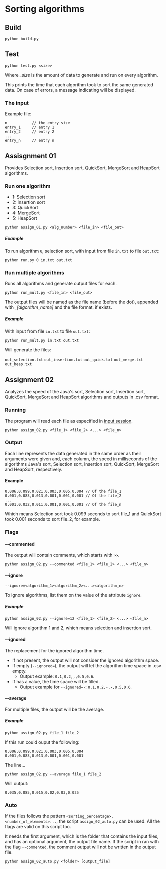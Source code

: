 # Sorting algorithms

## Build

```
python build.py
```

## Test

```
python test.py <size>
```

Where *_size* is the amount of data to generate and run on every algorithm.

This prints the time that each algorithm took to sort the same generated data.
On case of errors, a message indicating will be displayed.

### The input

Example file:
```
n           // the entry size
entry_1     // entry 1
entry_2     // entry 2
...
entry_n     // entry n
```

## Assisgnment 01

Provides Selection sort, Insertion sort, QuickSort, MergeSort and HeapSort algorithms.

### Run one algorithm

- 1: Selection sort
- 2: Insertion sort
- 3: QuickSort
- 4: MergeSort
- 5: HeapSort

```
python assign_01.py <alg_number> <file_in> <file_out>
```

##### Example

To run algorithm `0`, selection sort, with input from file `in.txt` to file `out.txt`:

```
python run.py 0 in.txt out.txt
```

### Run multiple algorithms

Runs all algorithms and generate output files for each.

```
python run_mult.py <file_in> <file_out>
```

The output files will be named as the file name (before the dot), appended with *_[algorithm_name]* and the file format, if exists.

##### Example

With input from file `in.txt` to file `out.txt`:

```
python run_mult.py in.txt out.txt
```

Will generate the files:

`out_selection.txt`
`out_insertion.txt`
`out_quick.txt`
`out_merge.txt`
`out_heap.txt`

## Assignment 02

Analyzes the speed of the Java's sort, Selection sort, Insertion sort, QuickSort, MergeSort and HeapSort algorithms and outputs in .csv format.

### Running

The program will read each file as especified in [input session](#the-input).

```
python assign_02.py <file_1> <file_2> <...> <file_n>
```

### Output

Each line represents the data generated in the same order as their arguments were given and, each column, the speed in milliseconds of the algorithms Java's sort, Selection sort, Insertion sort, QuickSort, MergeSort and HeapSort, respectively.

#### Example

```
0.006,0.099,0.021,0.003,0.005,0.004 // Of the file_1
0.001,0.083,0.013,0.001,0.001,0.001 // Of the file_2
...
0.001,0.032,0.011,0.001,0.001,0.001 // Of the file_n
```

Which means Selection sort took 0.099 seconds to sort file_1 and QuickSort took 0.001 seconds to sort file_2, for example.

### Flags

#### --commented

The output will contain comments, which starts with `>>`.

```
python assign_02.py --commented <file_1> <file_2> <...> <file_n>
```

#### --ignore

`--ignore=<algorithm_1><algorithm_2><...><algorithm_n>`

To ignore algorithms, list them on the value of the attribute `ignore`.

##### Example

```
python assign_02.py --ignore=12 <file_1> <file_2> <...> <file_n>
```

Will ignore algorithm 1 and 2, which means selection and insertion sort.

#### --ignored

The replacement for the ignored algorithm time.

- If not present, the output will not consider the ignored algorithm space.
- If empty (`--ignored=`), the output will let the algorithm time space in .csv empty.
    + Output example: `0.1,0.2,,,0.5,0.6`.
- If has a value, the time space will be filled.
    + Output example for `--ignored=-`: `0.1,0.2,-,-,0.5,0.6`.

#### --average

For multiple files, the output will be the average.

##### Example

```
python assign_02.py file_1 file_2
```

If this run could ouput the following:

```
0.006,0.099,0.021,0.003,0.005,0.004
0.001,0.083,0.013,0.001,0.001,0.001
```

The line...

```
python assign_02.py --average file_1 file_2
```

Will output:

```
0.035,0.085,0.015,0.02,0.03,0.025
```

### Auto

If the files follows the pattern `<sorting_percentage>.<number_of_elements>...`, the script `assign_02_auto.py` can be used. All the flags are valid on this script too.

It needs the first argument, which is the folder that contains the input files, and has an optional argument, the output file name.
If the script in ran with the flag `--commented`, the comment output will not be written in the output file.

```
python assign_02_auto.py <folder> [output_file]
```
